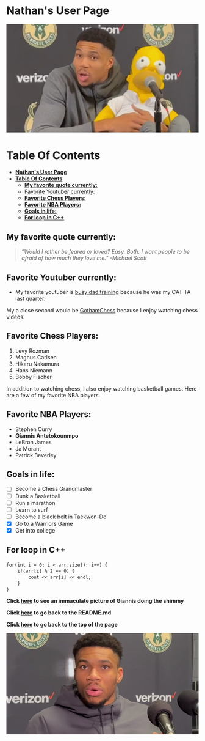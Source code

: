 # **Nathan's User Page**
![Giannis Pic](pics/GiannisPic.png)
# **Table Of Contents**
- [**Nathan's User Page**](#nathans-user-page)
- [**Table Of Contents**](#table-of-contents)
  - [**My favorite quote currently:**](#my-favorite-quote-currently)
  - [Favorite Youtuber currently:](#favorite-youtuber-currently)
  - [**Favorite Chess Players:**](#favorite-chess-players)
  - [**Favorite NBA Players:**](#favorite-nba-players)
  - [**Goals in life:**](#goals-in-life)
  - [**For loop in C++**](#for-loop-in-c)

## **My favorite quote currently:**
> *“Would I rather be feared or loved? Easy. Both. I want people to be afraid of how much they love me.” -Michael Scott*

## Favorite Youtuber currently:
- My favorite youtuber is [busy dad training](https://www.youtube.com/@busydadtraining) because he was my CAT TA last quarter.

My a close second would be [GothamChess](https://www.youtube.com/@GothamChess) because I enjoy watching chess videos.

## **Favorite Chess Players:**
1. Levy Rozman
2. Magnus Carlsen
3. Hikaru Nakamura
4. Hans Niemann
5. Bobby Fischer

In addition to watching chess, I also enjoy watching basketball games. Here are a few of my favorite NBA players.

## **Favorite NBA Players:**
- Stephen Curry
- **Giannis Antetokounmpo**
- LeBron James
- Ja Morant
- Patrick Beverley

## **Goals in life:**
- [ ] Become a Chess Grandmaster
- [ ] Dunk a Basketball
- [ ] Run a marathon
- [ ] Learn to surf
- [ ] Become a black belt in Taekwon-Do
- [X] Go to a Warriors Game
- [X] Get into college

## **For loop in C++**
```
for(int i = 0; i < arr.size(); i++) {
    if(arr[i] % 2 == 0) {
        cout << arr[i] << endl;
    }
}
```

**Click [here](pics/GiannisShimmy.jpg) to see an immaculate picture of Giannis doing the shimmy**

**Click [here](README.md) to go back to the README.md**

**Click [here](#nathans-user-page) to go back to the top of the page**

![Giannis Interview](pics/GiannisInterview.jpg)